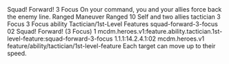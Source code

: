 <ability>
  <name>Squad! Forward!</name>
  <cost>3 Focus</cost>
  <flavor>On your command, you and your allies force back the enemy line.</flavor>
  <keywords>
    <keyword>Ranged</keyword>
  </keywords>
  <type>Maneuver</type>
  <distance>Ranged 10</distance>
  <target>Self and two allies</target>
  <metadata>
    <class>tactician</class>
    <cost>3 Focus</cost>
    <cost_amount>3</cost_amount>
    <cost_resource>Focus</cost_resource>
    <feature_type>ability</feature_type>
    <file_dpath>Tactician/1st-Level Features</file_dpath>
    <item_id>squad-forward-3-focus</item_id>
    <item_index>02</item_index>
    <item_name>Squad! Forward! (3 Focus)</item_name>
    <level>1</level>
    <scc>mcdm.heroes.v1:feature.ability.tactician.1st-level-feature:squad-forward-3-focus</scc>
    <scdc>1.1.1:14.2.4.1:02</scdc>
    <source>mcdm.heroes.v1</source>
    <type>feature/ability/tactician/1st-level-feature</type>
  </metadata>
  <effects>
    <effect type="mundane">Each target can move up to their speed.</effect>
  </effects>
</ability>
